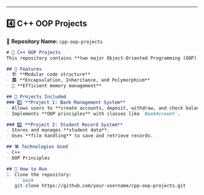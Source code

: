 
---

## **4️⃣ C++ OOP Projects**
📁 **Repository Name:** `cpp-oop-projects`  

```md
# 🔹 C++ OOP Projects
This repository contains **two major Object-Oriented Programming (OOP) projects** developed using C++.

## 🚀 Features
- 🏗️ **Modular code structure**
- 🏛️ **Encapsulation, Inheritance, and Polymorphism**
- 🎯 **Efficient memory management**

## 📜 Projects Included
### 1️⃣ **Project 1: Bank Management System**
- Allows users to **create accounts, deposit, withdraw, and check balance.**
- Implements **OOP principles** with classes like `BankAccount`.

### 2️⃣ **Project 2: Student Record System**
- Stores and manages **student data**.
- Uses **file handling** to save and retrieve records.

## 🛠️ Technologies Used
- C++
- OOP Principles

## 📂 How to Run
1. Clone the repository:
   ```bash
   git clone https://github.com/your-username/cpp-oop-projects.git
